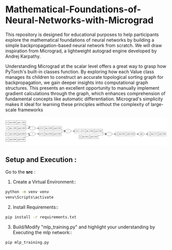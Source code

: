# Mathematical-Foundations-of-Neural-Networks-with-Micrograd
This repository is designed for educational purposes to help participants explore the mathematical foundations of neural networks by building a simple backpropagation-based neural network from scratch. We will draw inspiration from Micrograd, a lightweight autograd engine developed by Andrej Karpathy.

Understanding Micrograd at the scalar level offers a great way to grasp how PyTorch's built-in classes function. By exploring how each Value class manages its children to construct an accurate topological sorting graph for backpropagation, we gain deeper insights into computational graph structures. This presents an excellent opportunity to manually implement gradient calculations through the graph, which enhances comprehension of fundamental concepts like automatic differentiation. Micrograd's simplicity makes it ideal for learning these principles without the complexity of large-scale frameworks


![probabilities](Assets/micro_visualization.png)

## Setup and Execution :
Go to the **src** :

1. Create a Virtual Environment::

```bash
python -m venv venv
venv\Scripts\activate
```

2. Install Requirements::

```bash
pip install -r requirements.txt
```

3. Build/Modify "mlp_training.py" and highlight your understanding by Executing the mlp network::
```bash
pip mlp_training.py
```
